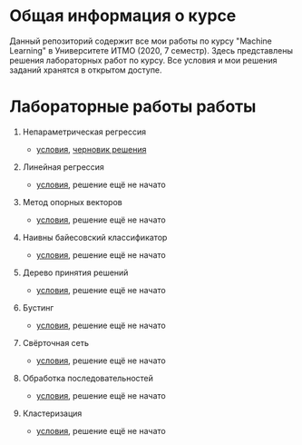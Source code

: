 # Общая информация о курсе

Данный репозиторий содержит все мои работы по курсу "Machine Learning" в Университете ИТМО (2020, 7 семестр). Здесь представлены решения лабораторных работ по курсу. Все условия и мои решения заданий хранятся в открытом доступе.

# Лабораторные работы работы

1. Непараметрическая регрессия

   * [условия](lab01-knn/tasks.md), [черновик решения](lab01-knn)

2. Линейная регрессия

   * [условия](lab02-linear/tasks.md), решение ещё не начато

3. Метод опорных векторов

   * [условия](lab03-svm/tasks.md), решение ещё не начато

4. Наивны байесовский классификатор

   * [условия](lab04-bayes/tasks.md), решение ещё не начато

5. Дерево принятия решений

   * [условия](lab05-dt/tasks.md), решение ещё не начато

6. Бустинг

   * [условия](lab06-boost/tasks.md), решение ещё не начато

7. Свёрточная сеть

   * [условия](lab07-cnn/tasks.md), решение ещё не начато

8. Обработка последовательностей

   * [условия](lab08-rnn/tasks.md), решение ещё не начато

9. Кластеризация

   * [условия](lab09-clust/tasks.md), решение ещё не начато

